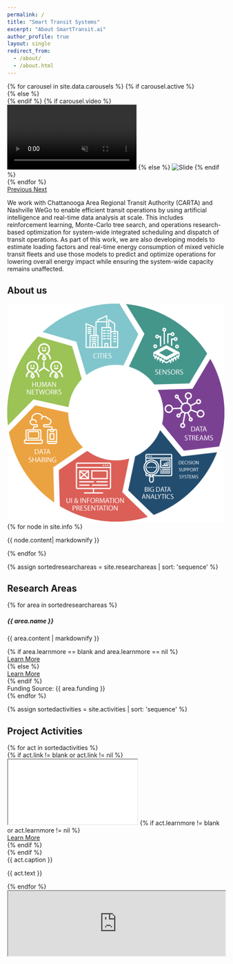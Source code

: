 ```yaml
---
permalink: /
title: "Smart Transit Systems"
excerpt: "About SmartTransit.ai"
author_profile: true
layout: single
redirect_from: 
  - /about/
  - /about.html
---
```

<!-- beginning of carousel 
<div id="carouselData" class="carousel slide carousel-fade" data-ride="carousel">
  <div class="carousel-inner">
    {% for carousel in site.data.carousels %}
    {% if carousel.active  %}
    <div class="carousel-item active align-items-center flex-column p-0 m-0">
      {% else %}
      <div class="carousel-item align-items-center  flex-column p-0 m-0">
        {% endif %}
        {% if carousel.video  %}
        <video id="videoBanner" preload="true" height="100%" class="d-block w-100" autoplay loop muted>
          <source src="{{ carousel.video }}" type="video/mp4" />
        </video>
        {% else %} 
        <img height="80%" class="d-block w-100" src="{{ carousel.image }}" alt="Slide">
        {% endif %}
        <div class="carousel-caption align-items-center p-2 m-2">
          <h5>{{ carousel.captionhead }}</h5>
          <p>{{ carousel.text }}</p>
           <a class="btn btn-primary btn-xl js-scroll-trigger" href="#about">Find Out More</a>
        </div>
      </div>
      {% endfor %}
    </div>
    <a class="carousel-control-prev" href="#carouselData" role="button" data-slide="prev">
      <span class="carousel-control-prev-icon" aria-hidden="true"></span>
      <span class="sr-only">Previous</span>
    </a>
    <a class="carousel-control-next" href="#carouselData" role="button" data-slide="next">
      <span class="carousel-control-next-icon" aria-hidden="true"></span>
      <span class="sr-only">Next</span>
    </a>    
</div>
 End of carousel -->

<!--Card-->
<div class="containerh-100 d-flex justify-content-center ">
<div class="row">
<!--Card image-->
<div class="col-lg-12 col-sm-12 mx-auto">
<div id="carouselData" class="carousel slide carousel-fade" data-ride="carousel"  data-interval=8000>
  <div class="carousel-inner">
    {% for carousel in site.data.carousels %}
    {% if carousel.active  %}
    <div class="carousel-item active align-items-center">
      {% else %} 
      <div class="carousel-item align-items-center">
        {% endif %}
        {% if carousel.video  %}
        <video id="videoBanner" class="d-block w-100 p-0 m-0" autoplay loop muted>
          <source src="{{ carousel.video }}" type="video/mp4" />
        </video>
        {% else %} 
        <img class="d-block w-100 p-0 m-0" src="{{ carousel.image }}" alt="Slide">
        {% endif %}
        </div>
      {% endfor %}
    </div>
    <a class="carousel-control-prev" href="#carouselData" role="button" data-slide="prev">
      <span class="carousel-control-prev-icon" aria-hidden="true"></span>
      <span class="sr-only">Previous</span>
    </a>
    <a class="carousel-control-next" href="#carouselData" role="button" data-slide="next">
      <span class="carousel-control-next-icon" aria-hidden="true"></span>
      <span class="sr-only">Next</span>
    </a>    
</div>
</div>
<!--Card content-->
<div class="col-lg-12 col-sm-12 mx-auto text-center">
<!--Title-->
<!-- <h5 class="card-title">Optimizing Transit Operations</h5> -->
<!--Text-->
<p class="card-text text-justify">We work with Chattanooga Area Regional Transit Authority (CARTA) and Nashville WeGo to enable efficient transit operations by using artificial intelligence and real-time data analysis at scale. This includes reinforcement learning,  Monte-Carlo tree search, and operations research-based optimization for system-wide integrated scheduling and dispatch of transit operations. As part of this work, we are also developing models to estimate loading factors and real-time energy consumption of mixed vehicle transit fleets and use those models to predict and optimize operations for lowering overall energy impact while ensuring the system-wide capacity remains unaffected.</p>
<!-- <a href="#about" class="btn btn-dark js-scroll-trigger" href="#about"></a> -->
</div>
</div>
</div>
<!--/.Card-->

  <!-- About -->
  <section class="content-section bg-light" id="about">
  <div class="content-section-heading text-center">  
      <h2 class="mdc-typography--headline2  text-center m-0 p-0">About us</h2>
      </div>
    <div class="container-fluid  p-0 m-0">
      <div class="row p-0 m-0">
        <div class="col-lg-4 col-xl-3 p-0 ml-xl-3 my-auto">
          <img class=" m-0 p-0"  src="img/smartcities.png">
          <!-- <iframe src="https://www.google.com/maps/d/embed?mid=1ZnAR4JdHNF5K3rW9cICXqBGuvwmchIy9&hl=en" width="100%"></iframe> -->
        </div>
          <div class="col-lg-7 col-xl-8 p-0 m-0  mx-auto">
           {% for node in site.info %}
            <p class="lead mb-5 text-justify">{{ node.content| markdownify }}</p>
           {% endfor %}               
        </div>
      </div>
    </div>
     <!-- <div class="text-center">    
          <a class="btn btn-dark  js-scroll-trigger" href="#research">Research Areas</a></div> -->
  </section>

<!-- Research Areas -->
{% assign sortedresearchareas = site.researchareas | sort: 'sequence' %}
<section class="content-section" id="research">
  <div class="content-section-heading text-center">  
    <h2 class="mdc-typography--headline2 p-2 text-center m-0 p-0">Research Areas</h2>
  </div>
  <div class="row">
        {% for area in sortedresearchareas %}
          <div class="col-xl-4 d-flex align-items-stretch">
          <div class="card bg-secondary text-white border-1 p-2 m-2">
          <h5 class="card-header text-center">{{ area.name }}</h5>
          <div class="card-body">            
            <p class="card-text text-justify">{{ area.content | markdownify }}</p>
            {% if area.learnmore == blank  and  area.learnmore == nil %}
              <div class="text-center"><a class="btn btn-dark js-scroll-trigger" href="#research">Learn More</a></div>
            {% else %}
             <div class="text-center"><a class="btn btn-dark js-scroll-trigger" href="{{ area.learnmore }}">Learn More</a></div>
            {% endif %}
            </div>
            <div class="card-footer text-white  text-center">Funding Source: {{ area.funding }}</div>
            </div>
        </div>
        {% endfor %}
  </div>
</section>

<!-- Portfolio -->
{% assign sortedactivities = site.activities | sort: 'sequence' %}
  <section class="content-section bg-light" id="portfolio">
    <div class="container-fluid">
      <div class="content-section-heading text-center">       
         <h2 class="mdc-typography--headline2 p-2 text-center m-0 p-0">Project Activities</h2>
      </div>
      <div class="row no-gutters justify-content-center">
          {% for act in sortedactivities %}
          <div class="col-lg-6 col-xl-5 p-xl-3   m-xl-3 ">
         {% if act.link != blank  or  act.link != nil %}
    <div class="embed-responsive embed-responsive-16by9">
  <iframe class="embed-responsive-item" src="{{ act.link }}"></iframe>
   {% if act.learnmore != blank  or  act.learnmore != nil %}
  <div class="text-center"><a class="btn btn-dark js-scroll-trigger" href="{{ act.learnmore }}">Learn More</a></div>
  {% endif %}
</div>
       {% endif %}
          <div class="caption text-center">
              <div class="caption-content">
                <div class="h2">{{ act.caption }}</div>
                <p class="mb-0">{{ act.text }}</p>
              </div>
            </div>
        </div>
        {% endfor %}
      </div>
    </div>
  </section>



  <!-- Map -->
  <div id="contact" class="map">
  <iframe src="https://www.google.com/maps/d/embed?mid=1ZnAR4JdHNF5K3rW9cICXqBGuvwmchIy9&hl=en" width="100%"></iframe>
   </div>


      
